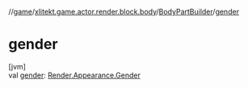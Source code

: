 //[game](../../../index.md)/[xlitekt.game.actor.render.block.body](../index.md)/[BodyPartBuilder](index.md)/[gender](gender.md)

# gender

[jvm]\
val [gender](gender.md): [Render.Appearance.Gender](../../xlitekt.game.actor.render/-render/-appearance/-gender/index.md)
